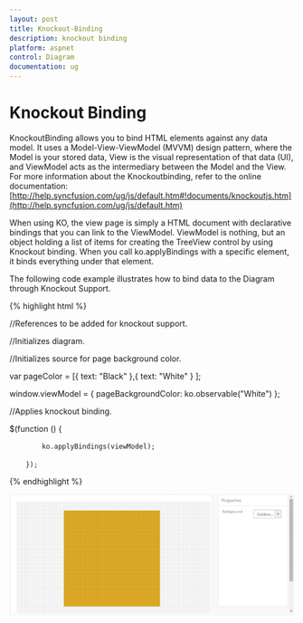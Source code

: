 ```yaml
---
layout: post
title: Knockout-Binding
description: knockout binding
platform: aspnet
control: Diagram
documentation: ug
---
```


# Knockout Binding

KnockoutBinding allows you to bind HTML elements against any data model. It uses a Model-View-ViewModel (MVVM) design pattern, where the Model is your stored data, View is the visual representation of that data (UI), and ViewModel acts as the intermediary between the Model and the View. For more information about the Knockoutbinding, refer to the online documentation: [http://help.syncfusion.com/ug/js/default.htm#!documents/knockoutjs.htm](http://help.syncfusion.com/ug/js/default.htm)

When using KO, the view page is simply a HTML document with declarative bindings that you can link to the ViewModel. ViewModel is nothing, but an object holding a list of items for creating the TreeView control by using Knockout binding. When you call ko.applyBindings with a specific element, it binds everything under that element.

The following code example illustrates how to bind data to the Diagram through Knockout Support.



{% highlight html %}

//References to be added for knockout support.

<script src="http://ajax.aspnetcdn.com/ajax/knockout/knockout-2.2.1.js"></script>



<script src=" http://cdn.syncfusion.com/js/web/ej.unobtrusive-latest.min.js "></script>



<script src="http://cdn.syncfusion.com/js/ej.widget.ko-latest.min.js"></script>



//Initializes diagram.

<div id="diagram" data-bind="ejDiagram: ({

    height: '500px', width: '700px',

    backgroundColor: 'whitesmoke',

    pageSettings: {

        pageBackgroundColor: pageBackgroundColor,

        pageWidth: 500,

        pageHeight: 500

    }

})

</div>

<div>

//Renders a dropdown box.



<input id="Text1" data-bind="ejDropDownList:{ dataSource: pageColor, value: pageBackgroundColor, width: '100px'}">



//Initializes source for page background color.

var pageColor = [{ text: "Black" },{ text: "White" } ];

window.viewModel = { pageBackgroundColor: ko.observable("White")                 };



//Applies knockout binding.

$(function () {

            ko.applyBindings(viewModel);

        });

</script>



{% endhighlight %}

![](Knockout-Binding_images/Knockout-Binding_img1.png)  



